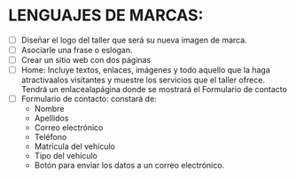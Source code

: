# LENGUAJES DE MARCAS:
- [ ] Diseñar el logo del taller que será su nueva imagen de marca. 
- [ ] Asociarle una frase o eslogan. 
- [ ] Crear un sitio web con dos páginas
- [ ] Home: Incluye textos, enlaces, imágenes y todo aquello que la haga atractivaalos visitantes y muestre los servicios que el taller ofrece. Tendrá un enlacealapágina donde se mostrará el Formulario de contacto
- [ ] Formulario de contacto: constará de:
    - Nombre
    - Apellidos
    - Correo electrónico
    - Teléfono
    - Matrícula del vehículo
    - Tipo del vehículo
    - Botón para enviar los datos a un correo electrónico.